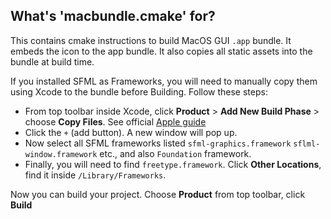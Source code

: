 ## What's 'macbundle.cmake' for?

This contains cmake instructions to build MacOS GUI `.app` bundle. It embeds the icon to the app bundle. It also copies all static assets into the bundle at build time.

If you installed SFML as Frameworks, you will need to manually copy them using Xcode to the bundle before Building. Follow these steps: 

- From top toolbar inside Xcode, click **Product** > **Add New Build Phase** > choose **Copy Files**. See official [Apple guide](https://developer.apple.com/documentation/xcode/customizing-the-build-phases-of-a-target)
- Click the `+` (add button). A new window will pop up.
- Now select all SFML frameworks listed `sfml-graphics.framework` `sflml-window.framework` etc., and also `Foundation` framework.
- Finally, you will need to find `freetype.framework`. Click **Other Locations**, find it inside `/Library/Frameworks`.

Now you can build your project. Choose **Product** from top toolbar, click **Build**
